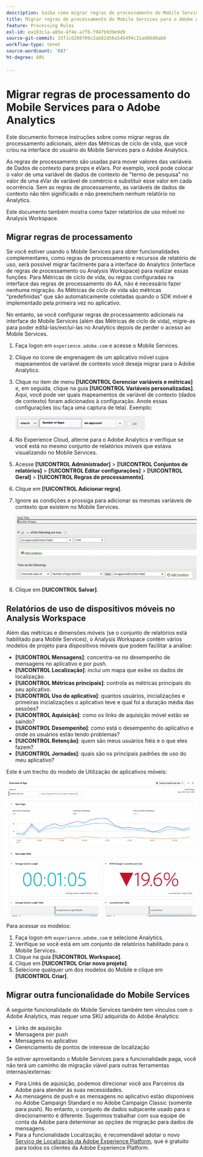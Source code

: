 ```yaml
---
description: Saiba como migrar regras de processamento do Mobile Services para o Adobe Analytics
title: Migrar regras de processamento do Mobile Services para o Adobe Analytics
feature: Processing Rules
exl-id: ea183c1a-a85e-4f4e-a7f6-f947b939e9d9
source-git-commit: 15f1cd260709c2ab82d56a545494c31ad86d0ab0
workflow-type: tm+mt
source-wordcount: '687'
ht-degree: 88%

---
```


# Migrar regras de processamento do Mobile Services para o Adobe Analytics

Este documento fornece instruções sobre como migrar regras de processamento adicionais, além das Métricas de ciclo de vida, que você criou na interface do usuário do Mobile Services para o Adobe Analytics.

As regras de processamento são usadas para mover valores das variáveis de Dados de contexto para props e eVars. Por exemplo, você pode colocar o valor de uma variável de dados de contexto de &quot;termo de pesquisa&quot; no valor de uma eVar de variável de comércio e substituir esse valor em cada ocorrência. Sem as regras de processamento, as variáveis de dados de contexto não têm significado e não preenchem nenhum relatório no Analytics.

Este documento também mostra como fazer relatórios de uso móvel no Analysis Workspace.

## Migrar regras de processamento

Se você estiver usando o Mobile Services para obter funcionalidades complementares, como regras de processamento e recursos de relatório de uso, será possível migrar facilmente para a interface do Analytics (interface de regras de processamento ou Analysis Workspace) para realizar essas funções. Para Métricas de ciclo de vida, ou regras configuradas na interface das regras de processamento do AA, não é necessário fazer nenhuma migração. As Métricas de ciclo de vida são métricas “predefinidas” que são automaticamente coletadas quando o SDK móvel é implementado pela primeira vez no aplicativo.

No entanto, se você configurar regras de processamento adicionais na interface do Mobile Services (além das Métricas de ciclo de vida), migre-as para poder editá-las/excluí-las no Analytics depois de perder o acesso ao Mobile Services.

1. Faça logon em `experience.adobe.com` e acesse o Mobile Services.
1. Clique no ícone de engrenagem de um aplicativo móvel cujos mapeamentos de variável de contexto você deseja migrar para o Adobe Analytics.
1. Clique no item de menu **[!UICONTROL Gerenciar variáveis e métricas]** e, em seguida, clique na guia **[!UICONTROL Variáveis personalizadas]**. Aqui, você pode ver quais mapeamentos de variável de contexto (dados de contexto) foram adicionados à configuração. Anote essas configurações (ou faça uma captura de tela). Exemplo:

   ![Variável de contexto](assets/context-var.png)

1. No Experience Cloud, alterne para o Adobe Analytics e verifique se você está no mesmo conjunto de relatórios móveis que estava visualizando no Mobile Services.
1. Acesse **[!UICONTROL Administrador]** > **[!UICONTROL Conjuntos de relatórios]** > **[!UICONTROL Editar configurações]** > **[!UICONTROL Geral]** > **[!UICONTROL Regras de processamento]**.
1. Clique em **[!UICONTROL Adicionar regra]**.
1. Ignore as condições e prossiga para adicionar as mesmas variáveis de contexto que existem no Mobile Services.

   ![Regra de processamento](assets/proc-rule.png)

1. Clique em **[!UICONTROL Salvar]**.

## Relatórios de uso de dispositivos móveis no Analysis Workspace

Além das métricas e dimensões móveis (se o conjunto de relatórios está habilitado para Mobile Services), o Analysis Workspace contém vários modelos de projeto para dispositivos móveis que podem facilitar a análise:

* **[!UICONTROL Mensagens]**: concentra-se no desempenho de mensagens no aplicativo e por push.
* **[!UICONTROL Localização]**: inclui um mapa que exibe os dados de localização.
* **[!UICONTROL Métricas principais]**: controla as métricas principais do seu aplicativo.
* **[!UICONTROL Uso do aplicativo]**: quantos usuários, inicializações e primeiras inicializações o aplicativo teve e qual foi a duração média das sessões?
* **[!UICONTROL Aquisição]**: como os links de aquisição móvel estão se saindo?
* **[!UICONTROL Desempenho]**: como está o desempenho do aplicativo e onde os usuários estão tendo problemas?
* **[!UICONTROL Retenção]**: quem são meus usuários fiéis e o que eles fazem?
* **[!UICONTROL Jornadas]**: quais são os principais padrões de uso do meu aplicativo?

Este é um trecho do modelo de Utilização de aplicativos móveis:

![Uso de aplicativos móveis](assets/mobile-app-usage.png)

Para acessar os modelos:

1. Faça logon em `experience.adobe.com` e selecione Analytics.
1. Verifique se você está em um conjunto de relatórios habilitado para o Mobile Services.
1. Clique na guia **[!UICONTROL Workspace]**.
1. Clique em **[!UICONTROL Criar novo projeto]**.
1. Selecione qualquer um dos modelos do Mobile e clique em **[!UICONTROL Criar]**.

## Migrar outra funcionalidade do Mobile Services

A seguinte funcionalidade do Mobile Services também tem vínculos com o Adobe Analytics, mas requer uma SKU adquirida do Adobe Analytics:

* Links de aquisição
* Mensagens por push
* Mensagens no aplicativo
* Gerenciamento de pontos de interesse de localização

Se estiver aproveitando o Mobile Services para a funcionalidade paga, você não terá um caminho de migração viável para outras ferramentas internas/externas:

* Para Links de aquisição, podemos direcionar você aos Parceiros da Adobe para atender às suas necessidades.
* As mensagens de push e as mensagens no aplicativo estão disponíveis no Adobe Campaign Standard e no Adobe Campaign Classic (somente para push). No entanto, o conjunto de dados subjacente usado para o direcionamento é diferente. Sugerimos trabalhar com sua equipe de conta da Adobe para determinar as opções de migração para dados de mensagens.
* Para a funcionalidade Localização, é recomendável adotar o novo [Serviço de Localização da Adobe Experience Platform](https://www.adobe.com/br/experience-platform/location-service.html), que é gratuito para todos os clientes da Adobe Experience Platform.
